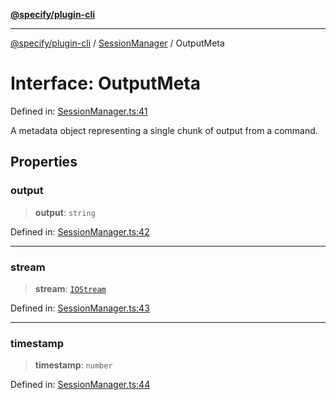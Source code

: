 [**@specify/plugin-cli**](../../README.md)

***

[@specify/plugin-cli](../../README.md) / [SessionManager](../README.md) / OutputMeta

# Interface: OutputMeta

Defined in: [SessionManager.ts:41](https://github.com/specify-bdd/specify-core/blob/0a7f6fafd35930be20c578f6e33aa9f389b32224/modules/@specify/plugin-cli/src/lib/SessionManager.ts#L41)

A metadata object representing a single chunk of output from a command.

## Properties

### output

> **output**: `string`

Defined in: [SessionManager.ts:42](https://github.com/specify-bdd/specify-core/blob/0a7f6fafd35930be20c578f6e33aa9f389b32224/modules/@specify/plugin-cli/src/lib/SessionManager.ts#L42)

***

### stream

> **stream**: [`IOStream`](../enumerations/IOStream.md)

Defined in: [SessionManager.ts:43](https://github.com/specify-bdd/specify-core/blob/0a7f6fafd35930be20c578f6e33aa9f389b32224/modules/@specify/plugin-cli/src/lib/SessionManager.ts#L43)

***

### timestamp

> **timestamp**: `number`

Defined in: [SessionManager.ts:44](https://github.com/specify-bdd/specify-core/blob/0a7f6fafd35930be20c578f6e33aa9f389b32224/modules/@specify/plugin-cli/src/lib/SessionManager.ts#L44)
